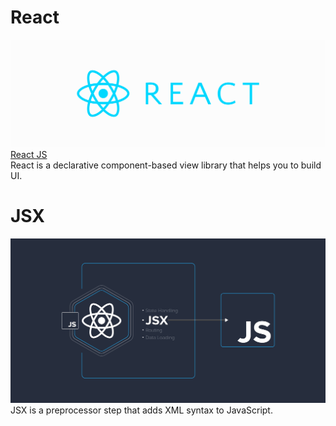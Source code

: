 # React
![React](https://github.com/musikito/mern/blob/master/ReactJs/react.png)</br>
[React JS](https://reactjs.org/)</br>
React is a declarative component-based view library that helps you to build UI.

# JSX
![JSX](https://github.com/musikito/mern/blob/master/ReactJs/jsx.png)</br>
JSX is a preprocessor step that adds XML syntax to JavaScript.</br>
